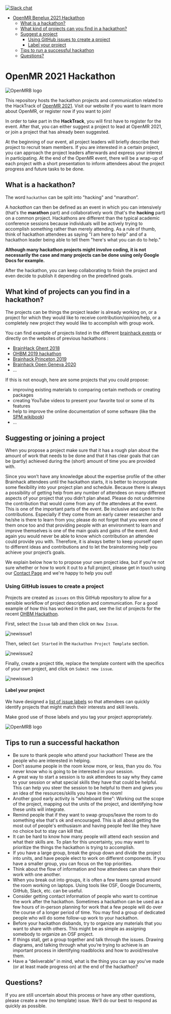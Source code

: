 [![Slack chat](https://img.shields.io/badge/chat-on%20slack-red)](https://join.slack.com/t/openmrworkspace/shared_invite/enQtNTI5MDU1NzE1MjQ4LThmMzA0M2Q3MjI3YzUxZmI1MDY3MDUyZWI3MjQwN2NhYjZlMDNmMDE5NTNiYTRkMzJmYzhiZGJiMDZiMzBkNzU)

<!-- TOC -->

- [OpenMR Benelux 2021 Hackathon](#openmr-benelux-2021-hackathon)
  - [What is a hackathon?](#what-is-a-hackathon)
  - [What kind of projects can you find in a hackathon?](#what-kind-of-projects-can-you-find-in-a-hackathon)
  - [Suggest a project](#suggest-a-project)
      - [Using GitHub issues to create a project](#using-github-issues-to-create-a-project)
      - [Label your project](#label-your-project)
  - [Tips to run a successful hackathon](#tips-to-run-a-successful-hackathon)
  - [Questions?](#questions)

<!-- /TOC -->

# OpenMR 2021 Hackathon

![OpenMRB logo](img/banner.png)

This repository hosts the hackathon projects and communication related to the HackTrack of [OpenMR 2021](https://openmrbenelux.github.io/). Visit our website if you want to learn more about OpenMR, or register now if you want to join!

In order to take part in the **HackTrack**, you will first have to register for the event. After that, you can either suggest a project to lead at OpenMR 2021, or join a project that has already been suggested.

At the beginning of our event, all project leaders will briefly describe their project to recruit team members.
If you are interested in a certain project, you can approach the project leaders afterwards and express your interest in participating.
At the end of the OpenMR event, there will be a wrap-up of each project with a short presentation to inform attendees about the project progress and future tasks to be done.

## What is a hackathon?

The word `hackathon` can be split into "hacking" and "marathon”.

A <i>hackathon</i> can then be defined as an event in which you can intensively (that's the **marathon** part) and collaboratively work (that's the **hacking** part) on a common project. Hackathons are different than the typical academic conference sessions because individuals will be actively trying to accomplish something rather than merely attending. As a rule of thumb, think of hackathon attendees as saying "I am here to help" and of a hackathon leader being able to tell them "here's what you can do to help."

**Although many hackathon projects might involve coding, it is not necessarily the case and many projects can be done using only Google Docs for example.**

After the hackathon, you can keep collaborating to finish the project and even decide to publish it depending on the predefined goals.

## What kind of projects can you find in a hackathon?

The projects can be things the project leader is already working on, or a project for which they would like to receive contribution/opinion/help, or a completely new project they would like to accomplish with group work.

You can find example of projects listed in the different [brainhack events](http://www.brainhack.org/) or directly on the websites of previous hackathons :

- [BrainHack Ghent 2018](https://brainhackghent.github.io)
- [OHBM 2019 hackathon](https://github.com/ohbm/hackathon2019/issues)
- [Brainhack Princeton 2019](https://github.com/brainhack-princeton/brainhack-princeton-2019)
- [Brainhack Open Geneva 2020]("https://brainhack.ch/#portfolio)
- ...

If this is not enough, here are some projects that you could propose:
- improving existing materials to comparing certain methods or creating packages
- creating YouTube videos to present your favorite tool or some of its features
- help to improve the online documentation of some software (like the [SPM wikibook](https://en.wikibooks.org/wiki/SPM))
- ...


## Suggesting or joining a project

When you propose a project make sure that it has a rough plan about the amount of work that needs to be done and that it has clear goals that can be (partly) achieved during the (short) amount of time you are provided with.

Since you won’t have any knowledge about the expertise profile of the other Brainhack attendees until the hackathon starts, it is better to incorporate some flexibility into your project plan and schedule. Because there is always a possibility of getting help from any number of attendees on many different aspects of your project that you didn’t plan ahead. Please do not undermine the contribution that would come from any of the attendees at the event. This is one of the important parts of the event. Be inclusive and open to the contributions. Especially if they come from an early career researcher and he/she is there to learn from you; please do not forget that you were one of them once too and that providing people with an environment to learn and improve themselves is one of the main goals and gains of the event. And again you would never be able to know which contribution an attendee could provide you with. Therefore, it is always better to keep yourself open to different ideas and contributions and to let the brainstorming help you achieve your project’s goals.

We explain below how to to propose your own project idea, but if you're not sure whether or how to work it out to a full project, please get in touch using our [Contact Page](https://openmrbenelux.github.io/page-contact/) and we're happy to help you out!

### Using GitHub issues to create a project

Projects are created as `issues` on this GitHub repository to allow for a sensible workflow of project description and communication. For a good example of how this has worked in the past, see the list of projects for the recent [OHBM Hackathon](https://github.com/ohbm/hackathon2019/issues?page=2&q=is%3Aissue+is%3Aopen).

First, select the `Issue` tab and then click on `New Issue`.

![newissue1](img/screenshot1.png)

Then, select `Get Started` in the `Hackathon Project Template` section.

![newissue2](img/screenshot2.png)

Finally, create a project title, replace the template content with the specifics of your own project, and click on `Submit new issue`.

![newissue3](img/screenshot3.png)


#### Label your project

We have designed a [list of issue labels](https://github.com/OpenMRBenelux/openmrb2021-hackathon/labels) so that attendees can quickly identify projects that might match their interests and skill levels.

Make good use of those labels and you tag your project appropriately.

![OpenMRB logo](img/issue_labels.png)


## Tips to run a successful hackathon

- Be sure to thank people who attend your hackathon! These are the people who are interested in helping.
- Don’t assume people in the room know more, or less, than you do. You never know who is going to be interested in your session.
- A great way to start a session is to ask attendees to say why they came to your session or what special skills they have that could be helpful. This can help you steer the session to be helpful to them and gives you an idea of the resources/skills you have in the room!
- Another good early activity is "whiteboard time": Working out the scope of the project, mapping out the units of the project, and identifying how these units will integrate.
- Remind people that if they want to swap groups/leave the room to do something else that's ok and encouraged. This is all about getting the most out of people's enthusiasm and having people feel like they have no choice but to stay can kill that.
- It can be hard to know how many people will attend each session and what their skills are. To plan for this uncertainty, you may want to prioritize the things the hackathon is trying to accomplish.
- If you have a large group, break the group down and divide the project into units, and have people elect to work on different components. If you have a smaller group, you can focus on the top priorities.
- Think about the flow of information and how attendees can share their work with one another.
- When you break out into groups, it is often a few teams spread around the room working on laptops. Using tools like OSF, Google Documents, GitHub, Slack, etc. can be useful.
- Consider getting contact information of people who want to continue the work after the hackathon. Sometimes a hackathon can be used as a few hours of in-person planning for work that a few people will do over the course of a longer period of time. You may find a group of dedicated people who will do some follow-up work to your hackathon.
- Before your hackathon disbands, try to organize any materials that you want to share with others. This might be as simple as assigning somebody to organize an OSF project.
- If things stall, get a group together and talk through the issues. Drawing diagrams, and talking through what you’re trying to achieve is an important process in identifying roadblocks and how to avoid/resolve them.
- Have a “deliverable” in mind, what is the thing you can say you’ve made (or at least made progress on) at the end of the hackathon?


## Questions?

If you are still uncertain about this process or have any other questions, please create a new (no template) issue. We'll do our best to respond as quickly as possible.
